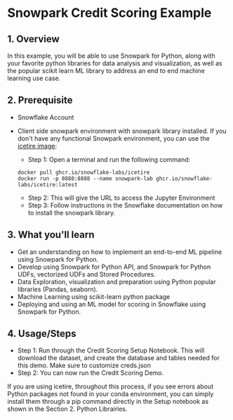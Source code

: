 # Snowpark Credit Scoring Example

## 1. Overview

In this example, you will be able to use Snowpark for Python, along with your favorite python libraries for data analysis and visualization, as well as the popular scikit learn ML library to address an end to end machine learning use case.

## 2. Prerequisite

* Snowflake Account
* Client side snowpark environment with snowpark library installed. If you don't have any functional Snowpark environment, you can use the [icetire image](https://github.com/Snowflake-Labs/icetire):

  * Step 1: Open a terminal and run the following command:
  ```
  docker pull ghcr.io/snowflake-labs/icetire
  docker run -p 8888:8888 --name snowpark-lab ghcr.io/snowflake-labs/icetire:latest
  ```
  * Step 2: This will give the URL to access the Jupyter Environment
  * Step 3: Follow instructions in the Snowflake documentation on how to install the snowpark library.
  
## 3. What you'll learn  

- Get an understanding on how to implement an end-to-end ML pipeline using Snowpark for Python.
- Develop using Snowpark for Python API, and Snowpark for Python UDFs, vectorized UDFs and Stored Procedures.
- Data Exploration, visualization and preparation using Python popular libraries (Pandas, seaborn).
- Machine Learning using scikit-learn python package
- Deploying and using an ML model for scoring in Snowflake using Snowpark for Python.

## 4. Usage/Steps

* Step 1: Run through the Credit Scoring Setup Notebook. This will download the dataset, and create the database and tables needed for this demo. Make sure to customize creds.json
* Step 2: You can now run the Credit Scoring Demo.

If you are using icetire, throughout this process, if you see errors about Python packages not found in your conda environment, you can simply install them through a pip command directly in the Setup notebook as shown in the Section 2. Python Librairies.
